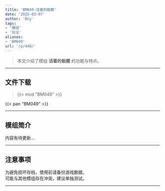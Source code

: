 ```yaml
---
title: 'BM049-活着的骷髅'
date: '2025-03-07'
author: 'Bny'
tags:
- '模组'
- '玩法'
aliases:
- 'BM049'
url: '/p/448/'
---
```


> 本文介绍了模组 **活着的骷髅** 的功能与特点。

---

## 文件下载  

> {{< mod "BM049" >}}  

{{< pan "BM049" >}}  

---

## 模组简介

>  
内容有待更新...  

---

## 注意事项

>  
为避免损坏存档，使用前请备份游戏数据。  
可能与其他模组存在冲突，建议单独测试。  

---

